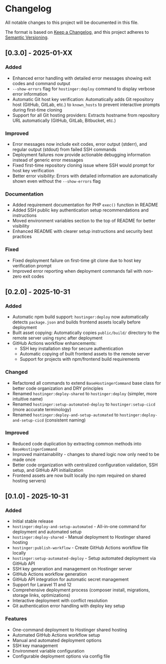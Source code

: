 # Changelog

All notable changes to this project will be documented in this file.

The format is based on [Keep a Changelog](https://keepachangelog.com/en/1.0.0/),
and this project adheres to [Semantic Versioning](https://semver.org/spec/v2.0.0.html).

## [0.3.0] - 2025-01-XX

### Added
- Enhanced error handling with detailed error messages showing exit codes and command output
- `--show-errors` flag for `hostinger:deploy` command to display verbose error information
- Automatic Git host key verification: Automatically adds Git repository host (GitHub, GitLab, etc.) to `known_hosts` to prevent interactive prompts during first-time cloning
- Support for all Git hosting providers: Extracts hostname from repository URL automatically (GitHub, GitLab, Bitbucket, etc.)

### Improved
- Error messages now include exit codes, error output (stderr), and regular output (stdout) from failed SSH commands
- Deployment failures now provide actionable debugging information instead of generic error messages
- Fixed first-time repository cloning issue where SSH would prompt for host key verification
- Better error visibility: Errors with detailed information are automatically shown even without the `--show-errors` flag

### Documentation
- Added requirement documentation for PHP `exec()` function in README
- Added SSH public key authentication setup recommendations and instructions
- Moved environment variables section to the top of README for better visibility
- Enhanced README with clearer setup instructions and security best practices

### Fixed
- Fixed deployment failure on first-time git clone due to host key verification prompt
- Improved error reporting when deployment commands fail with non-zero exit codes

## [0.2.0] - 2025-10-31

### Added
- Automatic npm build support: `hostinger:deploy` now automatically detects `package.json` and builds frontend assets locally before deployment
- Built asset copying: Automatically copies `public/build/` directory to the remote server using rsync after deployment
- GitHub Actions workflow enhancements:
  - SSH key installation step for secure authentication
  - Automatic copying of built frontend assets to the remote server
  - Support for projects with npm/frontend build requirements

### Changed
- Refactored all commands to extend `BaseHostingerCommand` base class for better code organization and DRY principles
- Renamed `hostinger:deploy-shared` to `hostinger:deploy` (simpler, more intuitive name)
- Renamed `hostinger:setup-automated-deploy` to `hostinger:setup-cicd` (more accurate terminology)
- Renamed `hostinger:deploy-and-setup-automated` to `hostinger:deploy-and-setup-cicd` (consistent naming)

### Improved
- Reduced code duplication by extracting common methods into `BaseHostingerCommand`
- Improved maintainability - changes to shared logic now only need to be made once
- Better code organization with centralized configuration validation, SSH setup, and GitHub API initialization
- Frontend assets are now built locally (no npm required on shared hosting servers)

## [0.1.0] - 2025-10-31

### Added
- Initial stable release
- `hostinger:deploy-and-setup-automated` - All-in-one command for deployment and automated setup
- `hostinger:deploy-shared` - Manual deployment to Hostinger shared hosting
- `hostinger:publish-workflow` - Create GitHub Actions workflow file locally
- `hostinger:setup-automated-deploy` - Setup automated deployment via GitHub API
- SSH key generation and management on Hostinger server
- GitHub Actions workflow generation
- GitHub API integration for automatic secret management
- Support for Laravel 11 and 12
- Comprehensive deployment process (composer install, migrations, storage links, optimizations)
- Interactive deployment with conflict resolution
- Git authentication error handling with deploy key setup

### Features
- One-command deployment to Hostinger shared hosting
- Automated GitHub Actions workflow setup
- Manual and automated deployment options
- SSH key management
- Environment variable configuration
- Configurable deployment options via config file

